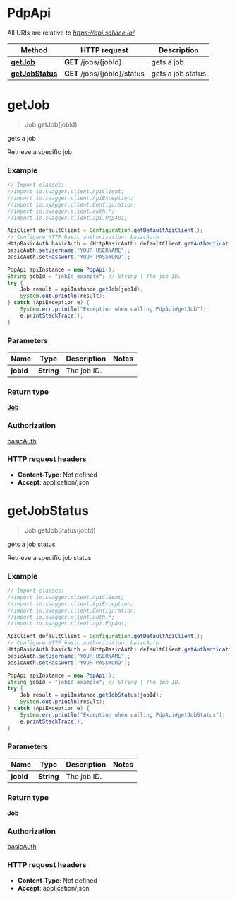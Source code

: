 # PdpApi

All URIs are relative to *https://api.solvice.io/*

Method | HTTP request | Description
------------- | ------------- | -------------
[**getJob**](PdpApi.md#getJob) | **GET** /jobs/{jobId} | gets a job
[**getJobStatus**](PdpApi.md#getJobStatus) | **GET** /jobs/{jobId}/status | gets a job status

<a name="getJob"></a>
# **getJob**
> Job getJob(jobId)

gets a job

Retrieve a specific job

### Example
```java
// Import classes:
//import io.swagger.client.ApiClient;
//import io.swagger.client.ApiException;
//import io.swagger.client.Configuration;
//import io.swagger.client.auth.*;
//import io.swagger.client.api.PdpApi;

ApiClient defaultClient = Configuration.getDefaultApiClient();
// Configure HTTP basic authorization: basicAuth
HttpBasicAuth basicAuth = (HttpBasicAuth) defaultClient.getAuthentication("basicAuth");
basicAuth.setUsername("YOUR USERNAME");
basicAuth.setPassword("YOUR PASSWORD");

PdpApi apiInstance = new PdpApi();
String jobId = "jobId_example"; // String | The job ID.
try {
    Job result = apiInstance.getJob(jobId);
    System.out.println(result);
} catch (ApiException e) {
    System.err.println("Exception when calling PdpApi#getJob");
    e.printStackTrace();
}
```

### Parameters

Name | Type | Description  | Notes
------------- | ------------- | ------------- | -------------
 **jobId** | **String**| The job ID. |

### Return type

[**Job**](Job.md)

### Authorization

[basicAuth](../README.md#basicAuth)

### HTTP request headers

 - **Content-Type**: Not defined
 - **Accept**: application/json

<a name="getJobStatus"></a>
# **getJobStatus**
> Job getJobStatus(jobId)

gets a job status

Retrieve a specific job status

### Example
```java
// Import classes:
//import io.swagger.client.ApiClient;
//import io.swagger.client.ApiException;
//import io.swagger.client.Configuration;
//import io.swagger.client.auth.*;
//import io.swagger.client.api.PdpApi;

ApiClient defaultClient = Configuration.getDefaultApiClient();
// Configure HTTP basic authorization: basicAuth
HttpBasicAuth basicAuth = (HttpBasicAuth) defaultClient.getAuthentication("basicAuth");
basicAuth.setUsername("YOUR USERNAME");
basicAuth.setPassword("YOUR PASSWORD");

PdpApi apiInstance = new PdpApi();
String jobId = "jobId_example"; // String | The job ID.
try {
    Job result = apiInstance.getJobStatus(jobId);
    System.out.println(result);
} catch (ApiException e) {
    System.err.println("Exception when calling PdpApi#getJobStatus");
    e.printStackTrace();
}
```

### Parameters

Name | Type | Description  | Notes
------------- | ------------- | ------------- | -------------
 **jobId** | **String**| The job ID. |

### Return type

[**Job**](Job.md)

### Authorization

[basicAuth](../README.md#basicAuth)

### HTTP request headers

 - **Content-Type**: Not defined
 - **Accept**: application/json

